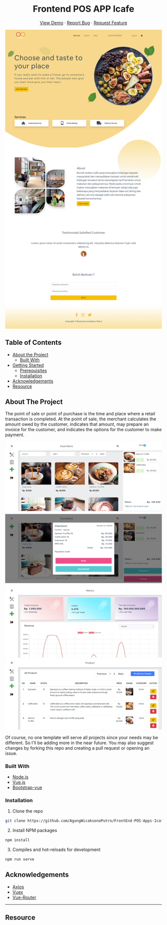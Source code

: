 <br />
<p align="center">
  <h1 align="center">Frontend POS APP Icafe</h1>

  <p align="center">
    <a href="https://zwallet.fwdev.online">View Demo</a>
    ·
    <a href="https://github.com/AgungWicaksonoPutro/FrontEnd-POS-Apps-Icafe/issues">Report Bug</a>
    ·
    <a href="https://github.com/AgungWicaksonoPutro/FrontEnd-POS-Apps-Icafe/issues">Request Feature</a>
  </p>
</p>

![Image Banner](https://github.com/AgungWicaksonoPutro/FrontEnd-POS-Apps-Icafe/blob/master/icafe2.png)

## Table of Contents

- [About the Project](#about-the-project)
  - [Built With](#built-with)
- [Getting Started](#getting-started)
  - [Prerequisites](#prerequisites)
  - [Installation](#installation)
- [Acknowledgements](#acknowledgements)
- [Resource](#Resource)

<!-- ABOUT THE PROJECT -->

## About The Project

The point of sale or point of purchase is the time and place where a retail transaction is completed. At the point of sale, the merchant calculates the amount owed by the customer, indicates that amount, may prepare an invoice for the customer, and indicates the options for the customer to make payment.

![Image Banner](https://github.com/AgungWicaksonoPutro/FrontEnd-POS-Apps-Icafe/blob/master/icafe.png)
![Image Banner](https://github.com/AgungWicaksonoPutro/FrontEnd-POS-Apps-Icafe/blob/master/icafe1.png)
![Image Banner](https://github.com/AgungWicaksonoPutro/FrontEnd-POS-Apps-Icafe/blob/master/icafe3.png)
![Image Banner](https://github.com/AgungWicaksonoPutro/FrontEnd-POS-Apps-Icafe/blob/master/icafe4.png)

Of course, no one template will serve all projects since your needs may be different. So I'll be adding more in the near future. You may also suggest changes by forking this repo and creating a pull request or opening an issue.

### Built With

- [Node.js](https://nodejs.org/en/)
- [Vue.js](https://docs.vuejs.id/)
- [Bootstrap-vue](https://bootstrap-vue.org/)

### Installation

1. Clone the repo

```sh
git clone https://github.com/AgungWicaksonoPutro/FrontEnd-POS-Apps-Icafe.git
```

2. Install NPM packages

```sh
npm install
```

3. Compiles and hot-reloads for development
```sh
npm run serve
```

<!-- ACKNOWLEDGEMENTS -->

## Acknowledgements

- [Axios](https://www.npmjs.com/package/axios)
- [Vuex](https://vuex.vuejs.org/)
- [Vue-Router](https://router.vuejs.org/)

---

## Resource


